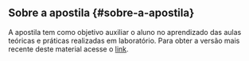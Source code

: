 ## Sobre a apostila {#sobre-a-apostila}

A apostila tem como objetivo auxiliar o aluno no aprendizado das aulas teóricas e práticas realizadas em laboratório. Para obter a versão mais recente deste material acesse o [link](https://www.gitbook.com/book/edysegura/introducao-ao-desenvolvimento-web).

